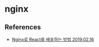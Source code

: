 # nginx

## References
* [Nginx로 React를 배포하는 방법 2019.02.16](https://codechacha.com/ko/deploy-react-with-nginx/)
